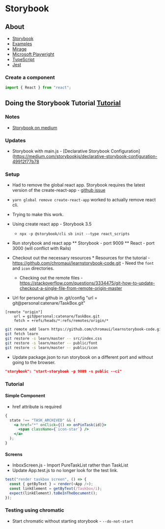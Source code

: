 # Storybook

## About

- [Storybook](https://storybook.js.org/)
- [Examples](https://storybook.js.org/docs/examples/)
- [Mirage](https://miragejs.com/)
- [Microsoft Playwright](https://github.com/microsoft/playwright)
- [TypeScript](https://www.typescriptlang.org/)
- [Jest](https://jestjs.io/)

### Create a component

```jsx
import { React } from "react";
```

## Doing the Storybook Tutorial [Tutorial](https://www.learnstorybook.com/intro-to-storybook/react/en/get-started/)

### Notes

- [Storybook on medium](https://medium.com/storybookjs)

### Updates

- Storybook with main.js - [Declarative Storybook Configuration](https://medium.com/storybookjs/declarative-storybook-configuration-49912f77b78

### Setup

- Had to remove the global react app. Storybook requires the latest version of the create-react-app - [github issue](https://github.com/storybookjs/storybook/issues/9243)

* `yarn global remove create-react-app` worked to actually remove react cli.
* Trying to make this work.
* Using create react app - Storybook 3.5
  - `npx -p @storybook/cli sb init --type react_scripts`
* Run storybook and react app
  ** Storybook - port 9009
  ** React - port 3000 (will conflict with Rails)

* Checkout out the necessary resources \* Resources for the tutorial - https://github.com/chromaui/learnstorybook-code.git - Need the `font` and `icon` directories.
  - Checking out the remote files - https://stackoverflow.com/questions/3334475/git-how-to-update-checkout-a-single-file-from-remote-origin-master
* Url for personal github in .git/config "url = git@personal:catenare/TaskBox.git"

```
[remote "origin"]
	url = git@personal:catenare/TaskBox.git
	fetch = +refs/heads/*:refs/remotes/origin/*

```

```sh
git remote add learn https://github.com/chromaui/learnstorybook-code.git
git fetch learn
git restore -s learn/master -- src/index.css
git restore -s learn/master -- public/font
git restore -s learn/master -- public/icon
```

- Update package.json to run storybook on a different port and without going to the browser.

```json
"storybook": "start-storybook -p 9009 -s public --ci"
```

### Tutorial

#### Simple Component

- href attribute is required

```jsx
{
  state !== "TASK_ARCHIVED" && (
    <a href="*" onClick={() => onPinTask(id)}>
      <span className={`icon-star`} />
    </a>
  );
}
```

#### Screens

- InboxScreen.js - Import PureTaskList rather than TaskList
- Update App.test.js to no longer look for the test link.

```js
test("render taskbox screen", () => {
  const { getByText } = render(<App />);
  const linkElement = getByText(/Taskbox/i);
  expect(linkElement).toBeInTheDocument();
});
```

### Testing using chromatic
* Start chromatic without starting storybook - `--do-not-start`


